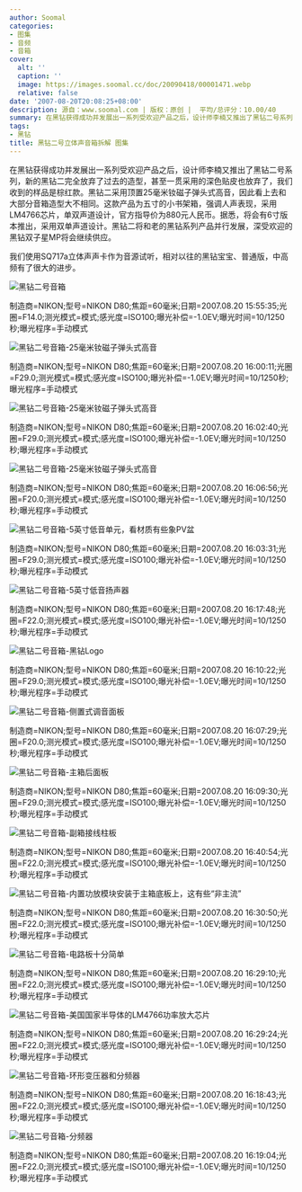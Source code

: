 ```yaml
---
author: Soomal
categories:
- 图集
- 音频
- 音箱
cover:
  alt: ''
  caption: ''
  image: https://images.soomal.cc/doc/20090418/00001471.webp
  relative: false
date: '2007-08-20T20:08:25+08:00'
description: 源自：www.soomal.com | 版权：原创 |  平均/总评分：10.00/40
summary: 在黑钻获得成功并发展出一系列受欢迎产品之后，设计师李楠又推出了黑钻二号系列，新的黑钻二完全放弃了过去的造型，甚至一贯采用的深色贴皮也放弃了，我们收到的样品是棕红款。黑钻二采用顶置25毫米钕磁子弹头式高音，因此看上去和大部分音箱造型大不相同。这款产品为五寸的小书架箱，强调人声表现，采用LM4766芯片，单双声道设计，官方指导价为880元人民币。据悉，将会有6寸版本推出，采用双单声道设计。黑钻二将和老的黑钻系列产品并行发展，深受欢迎的黑钻双子星MP将会继续供应
tags:
- 黑钻
title: 黑钻二号立体声音箱拆解 图集
---
```


在黑钻获得成功并发展出一系列受欢迎产品之后，设计师李楠又推出了黑钻二号系列，新的黑钻二完全放弃了过去的造型，甚至一贯采用的深色贴皮也放弃了，我们收到的样品是棕红款。黑钻二采用顶置25毫米钕磁子弹头式高音，因此看上去和大部分音箱造型大不相同。这款产品为五寸的小书架箱，强调人声表现，采用LM4766芯片，单双声道设计，官方指导价为880元人民币。据悉，将会有6寸版本推出，采用双单声道设计。黑钻二将和老的黑钻系列产品并行发展，深受欢迎的黑钻双子星MP将会继续供应。

我们使用SQ717a立体声声卡作为音源试听，相对以往的黑钻宝宝、普通版，中高频有了很大的进步。





![黑钻二号音箱](https://images.soomal.cc/doc/20090418/00001471.webp)

制造商=NIKON;型号=NIKON D80;焦距=60毫米;日期=2007.08.20 15:55:35;光圈=F14.0;测光模式=模式;感光度=ISO100;曝光补偿=-1.0EV;曝光时间=10/1250秒;曝光程序=手动模式



![黑钻二号音箱-25毫米钕磁子弹头式高音](https://images.soomal.cc/doc/20090418/00001472.webp)

制造商=NIKON;型号=NIKON D80;焦距=60毫米;日期=2007.08.20 16:00:11;光圈=F29.0;测光模式=模式;感光度=ISO100;曝光补偿=-1.0EV;曝光时间=10/1250秒;曝光程序=手动模式



![黑钻二号音箱-25毫米钕磁子弹头式高音](https://images.soomal.cc/doc/20090418/00001473.webp)

制造商=NIKON;型号=NIKON D80;焦距=60毫米;日期=2007.08.20 16:02:40;光圈=F29.0;测光模式=模式;感光度=ISO100;曝光补偿=-1.0EV;曝光时间=10/1250秒;曝光程序=手动模式



![黑钻二号音箱-25毫米钕磁子弹头式高音](https://images.soomal.cc/doc/20090418/00001474.webp)

制造商=NIKON;型号=NIKON D80;焦距=60毫米;日期=2007.08.20 16:06:56;光圈=F20.0;测光模式=模式;感光度=ISO100;曝光补偿=-1.0EV;曝光时间=10/1250秒;曝光程序=手动模式



![黑钻二号音箱-5英寸低音单元，看材质有些象PV盆](https://images.soomal.cc/doc/20090418/00001475.webp)

制造商=NIKON;型号=NIKON D80;焦距=60毫米;日期=2007.08.20 16:03:31;光圈=F29.0;测光模式=模式;感光度=ISO100;曝光补偿=-1.0EV;曝光时间=10/1250秒;曝光程序=手动模式



![黑钻二号音箱-5英寸低音扬声器](https://images.soomal.cc/doc/20090418/00001476.webp)

制造商=NIKON;型号=NIKON D80;焦距=60毫米;日期=2007.08.20 16:17:48;光圈=F22.0;测光模式=模式;感光度=ISO100;曝光补偿=-1.0EV;曝光时间=10/1250秒;曝光程序=手动模式



![黑钻二号音箱-黑钻Logo](https://images.soomal.cc/doc/20090418/00001477.webp)

制造商=NIKON;型号=NIKON D80;焦距=60毫米;日期=2007.08.20 16:10:22;光圈=F29.0;测光模式=模式;感光度=ISO100;曝光补偿=-1.0EV;曝光时间=10/1250秒;曝光程序=手动模式



![黑钻二号音箱-侧置式调音面板](https://images.soomal.cc/doc/20090418/00001478.webp)

制造商=NIKON;型号=NIKON D80;焦距=60毫米;日期=2007.08.20 16:07:29;光圈=F20.0;测光模式=模式;感光度=ISO100;曝光补偿=-1.0EV;曝光时间=10/1250秒;曝光程序=手动模式



![黑钻二号音箱-主箱后面板](https://images.soomal.cc/doc/20090418/00001479.webp)

制造商=NIKON;型号=NIKON D80;焦距=60毫米;日期=2007.08.20 16:09:30;光圈=F29.0;测光模式=模式;感光度=ISO100;曝光补偿=-1.0EV;曝光时间=10/1250秒;曝光程序=手动模式



![黑钻二号音箱-副箱接线柱板](https://images.soomal.cc/doc/20090418/00001480.webp)

制造商=NIKON;型号=NIKON D80;焦距=60毫米;日期=2007.08.20 16:40:54;光圈=F22.0;测光模式=模式;感光度=ISO100;曝光补偿=-1.0EV;曝光时间=10/1250秒;曝光程序=手动模式



![黑钻二号音箱-内置功放模块安装于主箱底板上，这有些“非主流”](https://images.soomal.cc/doc/20090418/00001481.webp)

制造商=NIKON;型号=NIKON D80;焦距=60毫米;日期=2007.08.20 16:30:50;光圈=F22.0;测光模式=模式;感光度=ISO100;曝光补偿=-1.0EV;曝光时间=10/1250秒;曝光程序=手动模式



![黑钻二号音箱-电路板十分简单](https://images.soomal.cc/doc/20090418/00001482.webp)

制造商=NIKON;型号=NIKON D80;焦距=60毫米;日期=2007.08.20 16:29:10;光圈=F22.0;测光模式=模式;感光度=ISO100;曝光补偿=-1.0EV;曝光时间=10/1250秒;曝光程序=手动模式



![黑钻二号音箱-美国国家半导体的LM4766功率放大芯片](https://images.soomal.cc/doc/20090418/00001483.webp)

制造商=NIKON;型号=NIKON D80;焦距=60毫米;日期=2007.08.20 16:29:24;光圈=F22.0;测光模式=模式;感光度=ISO100;曝光补偿=-1.0EV;曝光时间=10/1250秒;曝光程序=手动模式



![黑钻二号音箱-环形变压器和分频器](https://images.soomal.cc/doc/20090418/00001484.webp)

制造商=NIKON;型号=NIKON D80;焦距=60毫米;日期=2007.08.20 16:18:43;光圈=F22.0;测光模式=模式;感光度=ISO100;曝光补偿=-1.0EV;曝光时间=10/1250秒;曝光程序=手动模式



![黑钻二号音箱-分频器](https://images.soomal.cc/doc/20090418/00001485.webp)

制造商=NIKON;型号=NIKON D80;焦距=60毫米;日期=2007.08.20 16:19:04;光圈=F22.0;测光模式=模式;感光度=ISO100;曝光补偿=-1.0EV;曝光时间=10/1250秒;曝光程序=手动模式